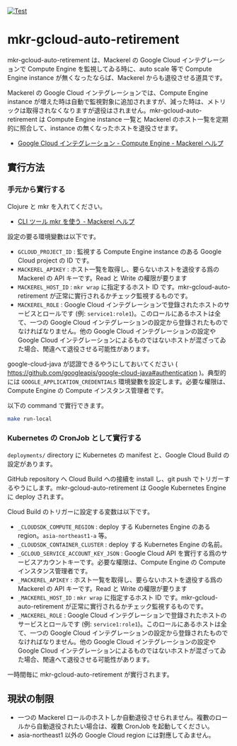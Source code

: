 [![Test](https://github.com/ne-sachirou/mkr-gcloud-auto-retirement/actions/workflows/test.yml/badge.svg)](https://github.com/ne-sachirou/mkr-gcloud-auto-retirement/actions/workflows/test.yml)

# mkr-gcloud-auto-retirement

mkr-gcloud-auto-retirement は、Mackerel の Google Cloud インテグレーションで Compute Engine を監視してゐる時に、auto scale 等で Compute Engine instance が無くなったならば、Mackerel からも退役させる道具です。

Mackerel の Google Cloud インテグレーションでは、Compute Engine instance が増えた時は自動で監視對象に追加されますが、減った時は、メトリックは取得されなくなりますが退役はされません。mkr-gcloud-auto-retirement は Compute Engine instance 一覧と Mackerel のホスト一覧を定期的に照合して、instance の無くなったホストを退役させます。

- [Google Cloud インテグレーション - Compute Engine - Mackerel ヘルプ](https://mackerel.io/ja/docs/entry/integrations/gcp/gce)

## 實行方法

### 手元から實行する

Clojure と mkr を入れてください。

- [CLI ツール mkr を使う - Mackerel ヘルプ](https://mackerel.io/ja/docs/entry/advanced/cli)

設定の要る環境變數は以下です。

- `GCLOUD_PROJECT_ID` : 監視する Compute Engine instance のある Google Cloud project の ID です。
- `MACKEREL_APIKEY` : ホスト一覧を取得し、要らないホストを退役する爲の Mackerel の API キーです。Read と Write の權限が要ります
- `MACKEREL_HOST_ID` : `mkr wrap` に指定するホスト ID です。mkr-gcloud-auto-retirement が正常に實行されるかチェック監視するものです。
- `MACKEREL_ROLE` : Google Cloud インテグレーションで登錄されたホストのサービスとロールです (例: `service1:role1`)。このロールにあるホストは全て、一つの Google Cloud インテグレーションの設定から登錄されたものでなければなりません。他の Google Cloud インテグレーションの設定や Google Cloud インテグレーションによるものではないホストが混ざってゐた場合、閒違へて退役させる可能性があります。

google-cloud-java が認證できるやうにしておいてください ( https://github.com/googleapis/google-cloud-java#authentication )。典型的には `GOOGLE_APPLICATION_CREDENTIALS` 環境變數を設定します。必要な權限は、Compute Engine の Compute インスタンス管理者です。

以下の command で實行できます。

```sh
make run-local
```

### Kubernetes の CronJob として實行する

`deployments/` directory に Kubernetes の manifest と、Google Cloud Build の設定があります。

GitHub repository へ Cloud Build への接續を install し、git push でトリガーするやうにします。mkr-gcloud-auto-retirement は Google Kubernetes Engine に deploy されます。

Cloud Build のトリガーに設定する変数は以下です。

- `_CLOUDSDK_COMPUTE_REGION` : deploy する Kubernetes Engine のある region。`asia-northeast1-a` 等。
- `_CLOUDSDK_CONTAINER_CLUSTER` : deploy する Kubernetes Engine の名前。
- `_GCLOUD_SERVICE_ACCOUNT_KEY_JSON` : Google Cloud API を實行する爲のサービスアカウントキーです。必要な權限は、Compute Engine の Compute インスタンス管理者です。
- `_MACKEREL_APIKEY` : ホスト一覧を取得し、要らないホストを退役する爲の Mackerel の API キーです。Read と Write の權限が要ります
- `_MACKEREL_HOST_ID` : `mkr wrap` に指定するホスト ID です。mkr-gcloud-auto-retirement が正常に實行されるかチェック監視するものです。
- `_MACKEREL_ROLE` : Google Cloud インテグレーションで登錄されたホストのサービスとロールです (例: `service1:role1`)。このロールにあるホストは全て、一つの Google Cloud インテグレーションの設定から登錄されたものでなければなりません。他の Google Cloud インテグレーションの設定や Google Cloud インテグレーションによるものではないホストが混ざってゐた場合、閒違へて退役させる可能性があります。

一時間毎に mkr-gcloud-auto-retirement が實行されます。

## 現狀の制限

- 一つの Mackerel ロールのホストしか自動退役させられません。複數のロールから自動退役されたい場合は、複數 CronJob を起動してください。
- asia-northeast1 以外の Google Cloud region には對應してゐません。
